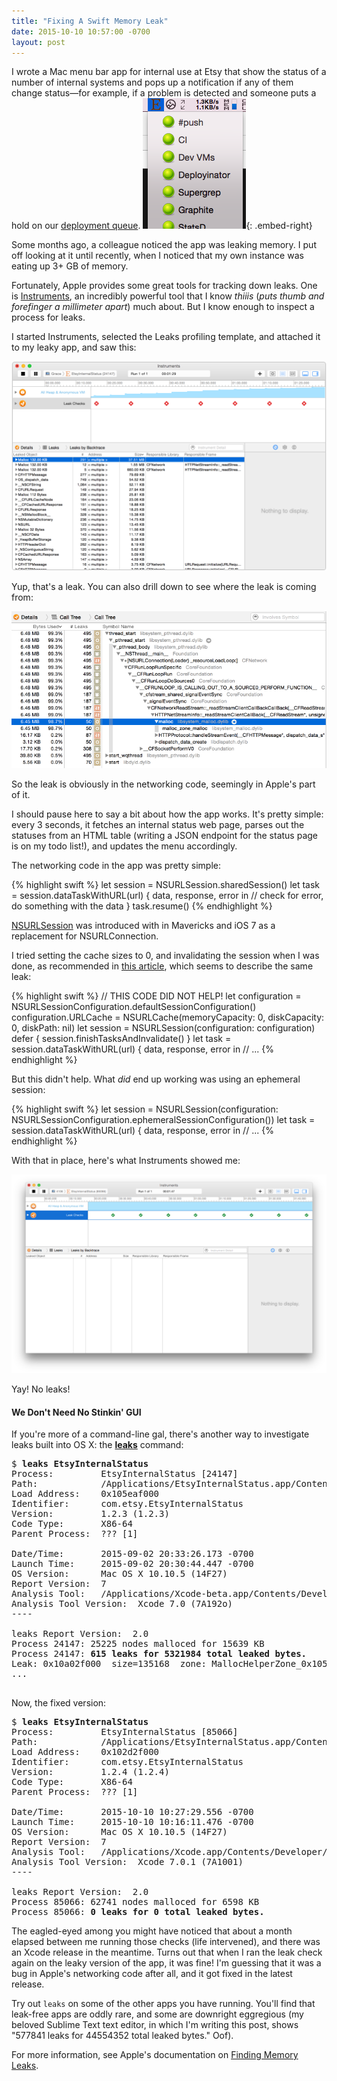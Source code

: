 ```yaml
--- 
title: "Fixing A Swift Memory Leak"
date: 2015-10-10 10:57:00 -0700
layout: post
---
```


I wrote a Mac menu bar app for internal use at Etsy that show the status of a number of internal systems and pops up a notification if any of them change status—for example, if a problem is detected and someone puts a hold on our [deployment queue](https://github.com/etsy/PushBot). ![EtsyInternalStatus.app](/public/images/fixing-leak/etsy-internal-status-menu.png){: .embed-right}

Some months ago, a colleague noticed the app was leaking memory. I put off looking at it until recently, when I noticed that my own instance was eating up 3+ GB of memory.

Fortunately, Apple provides some great tools for tracking down leaks. One is [Instruments](https://developer.apple.com/library/mac/documentation/DeveloperTools/Conceptual/InstrumentsUserGuide/Introduction/Introduction.html), an incredibly powerful tool that I know *thiiis* (*puts thumb and forefinger a millimeter apart*) much about. But I know enough to inspect a process for leaks.

I started Instruments, selected the Leaks profiling template, and attached it to my leaky app, and saw this:

![Holy leak, Batman!](/public/images/fixing-leak/instruments-1.png)

Yup, that's a leak. You can also drill down to see where the leak is coming from:

![Drilling down to the leak](/public/images/fixing-leak/instruments-2.png)

So the leak is obviously in the networking code, seemingly in Apple's part of it.

I should pause here to say a bit about how the app works. It's pretty simple: every 3 seconds, it fetches an internal status web page, parses out the statuses from an HTML table (writing a JSON endpoint for the status page is on my todo list!), and updates the menu accordingly.

The networking code in the app was pretty simple:

{% highlight swift %}
let session = NSURLSession.sharedSession()
let task = session.dataTaskWithURL(url) { data, response, error in
    // check for error, do something with the data
}
task.resume()
{% endhighlight %}

[NSURLSession](https://developer.apple.com/library/mac/documentation/Foundation/Reference/NSURLSession_class/) was introduced with in Mavericks and iOS 7 as a replacement for NSURLConnection.

I tried setting the cache sizes to 0, and invalidating the session when I was done, as recommended in [this article](http://www.drdobbs.com/architecture-and-design/memory-leaks-in-ios-7/240168600), which seems to describe the same leak:

{% highlight swift %}
// THIS CODE DID NOT HELP!
let configuration = NSURLSessionConfiguration.defaultSessionConfiguration()
configuration.URLCache = NSURLCache(memoryCapacity: 0, diskCapacity: 0, diskPath: nil)
let session = NSURLSession(configuration: configuration)
defer {
    session.finishTasksAndInvalidate()
}
let task = session.dataTaskWithURL(url) { data, response, error in
    // ...
{% endhighlight %}

But this didn't help. What _did_ end up working was using an ephemeral session:

{% highlight swift %}
let session = NSURLSession(configuration: NSURLSessionConfiguration.ephemeralSessionConfiguration())
let task = session.dataTaskWithURL(url) { data, response, error in
    // ...
{% endhighlight %}

With that in place, here's what Instruments showed me:

![No leaks!](/public/images/fixing-leak/instruments-no-leaks.png)

Yay! No leaks!

#### We Don't Need No Stinkin' GUI

If you're more of a command-line gal, there's another way to investigate leaks built into OS X: the **[leaks](https://developer.apple.com/library/mac/documentation/Darwin/Reference/ManPages/man1/leaks.1.html)** command:

<pre>
$ <b>leaks EtsyInternalStatus</b>
Process:         EtsyInternalStatus [24147]
Path:            /Applications/EtsyInternalStatus.app/Contents/MacOS/EtsyInternalStatus
Load Address:    0x105eaf000
Identifier:      com.etsy.EtsyInternalStatus
Version:         1.2.3 (1.2.3)
Code Type:       X86-64
Parent Process:  ??? [1]

Date/Time:       2015-09-02 20:33:26.173 -0700
Launch Time:     2015-09-02 20:30:44.447 -0700
OS Version:      Mac OS X 10.10.5 (14F27)
Report Version:  7
Analysis Tool:   /Applications/Xcode-beta.app/Contents/Developer/usr/bin/leaks
Analysis Tool Version:  Xcode 7.0 (7A192o)
----

leaks Report Version:  2.0
Process 24147: 25225 nodes malloced for 15639 KB
Process 24147: <b>615 leaks for 5321984 total leaked bytes.</b>
Leak: 0x10a02f000  size=135168  zone: MallocHelperZone_0x105f65000  length: 5020
...
<em><snipped 7800 lines of leaked memory dumps></em>
</pre>

Now, the fixed version:

<pre>
$ <b>leaks EtsyInternalStatus</b>
Process:         EtsyInternalStatus [85066]
Path:            /Applications/EtsyInternalStatus.app/Contents/MacOS/EtsyInternalStatus
Load Address:    0x102d2f000
Identifier:      com.etsy.EtsyInternalStatus
Version:         1.2.4 (1.2.4)
Code Type:       X86-64
Parent Process:  ??? [1]

Date/Time:       2015-10-10 10:27:29.556 -0700
Launch Time:     2015-10-10 10:16:11.476 -0700
OS Version:      Mac OS X 10.10.5 (14F27)
Report Version:  7
Analysis Tool:   /Applications/Xcode.app/Contents/Developer/usr/bin/leaks
Analysis Tool Version:  Xcode 7.0.1 (7A1001)
----

leaks Report Version:  2.0
Process 85066: 62741 nodes malloced for 6598 KB
Process 85066: <b>0 leaks for 0 total leaked bytes.</b>
</pre>

The eagled-eyed among you might have noticed that about a month elapsed between me running those checks (life intervened), and there was an Xcode release in the meantime. Turns out that when I ran the leak check again on the leaky version of the app, it was fine! I'm guessing that it was a bug in Apple's networking code after all, and it got fixed in the latest release.

Try out `leaks` on some of the other apps you have running. You'll find that leak-free apps are oddly rare, and some are downright eggregious (my beloved Sublime Text text editor, in which I'm writing this post, shows "577841 leaks for 44554352 total leaked bytes." Oof).

For more information, see Apple's documentation on [Finding Memory Leaks](https://developer.apple.com/library/mac/documentation/Performance/Conceptual/ManagingMemory/Articles/FindingLeaks.html).